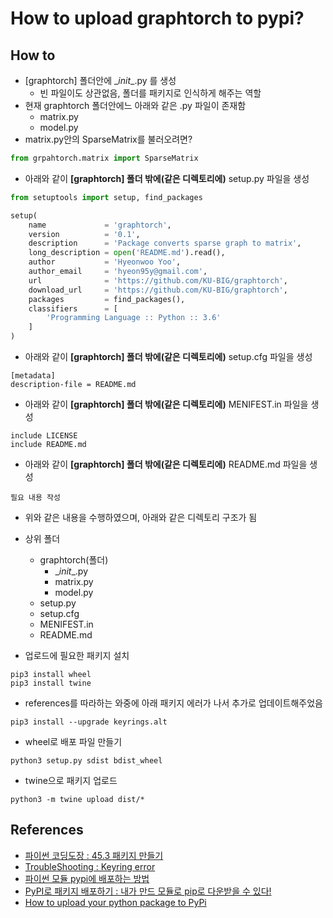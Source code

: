 # How to upload graphtorch to pypi?

## How to

- [graphtorch] 폴더안에 \__init__.py 를 생성
  - 빈 파일이도 상관없음, 폴더를 패키지로 인식하게 해주는 역할
- 현재 graphtorch 폴더안에느 아래와 같은 .py 파일이 존재함
  - matrix.py
  - model.py
- matrix.py안의 SparseMatrix를 불러오려면?
```python
from grpahtorch.matrix import SparseMatrix
```

- 아래와 같이 **[graphtorch] 폴더 밖에(같은 디렉토리에)** setup.py 파일을 생성
```python
from setuptools import setup, find_packages

setup(
    name             = 'graphtorch',
    version          = '0.1',
    description      = 'Package converts sparse graph to matrix',
    long_description = open('README.md').read(),
    author           = 'Hyeonwoo Yoo',
    author_email     = 'hyeon95y@gmail.com',
    url              = 'https://github.com/KU-BIG/graphtorch',
    download_url     = 'https://github.com/KU-BIG/graphtorch',
    packages         = find_packages(),
    classifiers      = [
        'Programming Language :: Python :: 3.6'
    ]
)
```

- 아래와 같이 **[graphtorch] 폴더 밖에(같은 디렉토리에)** setup.cfg 파일을 생성
```
[metadata]
description-file = README.md
```

- 아래와 같이 **[graphtorch] 폴더 밖에(같은 디렉토리에)** MENIFEST.in 파일을 생성
```
include LICENSE
include README.md
```

- 아래와 같이 **[graphtorch] 폴더 밖에(같은 디렉토리에)** README.md 파일을 생성
```
필요 내용 작성
```

- 위와 같은 내용을 수행하였으며, 아래와 같은 디렉토리 구조가 됨

- 상위 폴더
  - graphtorch(폴더)
    - \__init__.py
    - matrix.py
    - model.py
  - setup.py
  - setup.cfg
  - MENIFEST.in
  - README.md

- 업로드에 필요한 패키지 설치
```
pip3 install wheel
pip3 install twine
```

- references를 따라하는 와중에 아래 패키지 에러가 나서 추가로 업데이트해주었음
```
pip3 install --upgrade keyrings.alt
```

- wheel로 배포 파일 만들기 
```
python3 setup.py sdist bdist_wheel
```
- twine으로 패키지 업로드
```
python3 -m twine upload dist/*
```

## References

- [파이썬 코딩도장 : 45.3 패키지 만들기](https://dojang.io/mod/page/view.php?id=2449)
- [TroubleShooting : Keyring error](https://stackoverflow.com/questions/53164278/missing-dependencies-causing-keyring-error-when-opening-spyder3-on-ubuntu18)
- [파이썬 모듈 pypi에 배포하는 방법](https://devlog.jwgo.kr/2018/03/11/how-to-deploy-to-pypi/)
- [PyPI로 패키지 배포하기 : 내가 만드 모듈로 pip로 다운받을 수 있다!](https://blessingdev.wordpress.com/2019/05/31/pypi로-패키지-배포하기내가-만든-모듈도-pip로-다운받을/)
- [How to upload your python package to PyPi](https://medium.com/@joel.barmettler/how-to-upload-your-python-package-to-pypi-65edc5fe9c56)
